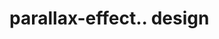 # parallax-effect.. design                                                                                                                                                                                                                
                                     

